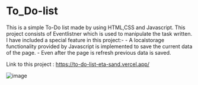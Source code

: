 # To_Do-list
 This is a simple To-Do list  made by using HTML,CSS and Javascript.
 This project consists of Eventlistner which is used to manipulate the task written.
 I have included a special feature in this project:-
    - A localstorage functionality provided by Javascript is implemented to save the current 
      data of the page.
    - Even after the page is refresh previous data is saved.

Link to this project :  https://to-do-list-eta-sand.vercel.app/


![image](https://github.com/Hamsegg/To_Do-list/assets/102510665/7e88969c-afc6-45ce-ad34-75e9733201cd)


